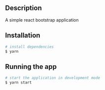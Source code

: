 ## Description

A simple react bootstrap application

## Installation

```bash
# install dependencies
$ yarn
```

## Running the app

```bash
# start the application in development mode
$ yarn start
```
